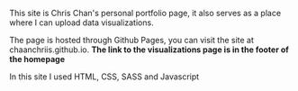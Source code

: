 This site is Chris Chan's personal portfolio page, it also serves as a place where I can upload data visualizations.

The page is hosted through Github Pages, you can visit the site at chaanchriis.github.io.
**The link to the visualizations page is in the footer of the homepage**

In this site I used HTML, CSS, SASS and Javascript
